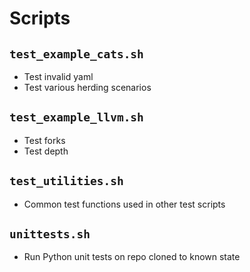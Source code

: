 # Scripts

## `test_example_cats.sh`

- Test invalid yaml
- Test various herding scenarios

## `test_example_llvm.sh`

- Test forks
- Test depth

## `test_utilities.sh`

- Common test functions used in other test scripts

## `unittests.sh`

- Run Python unit tests on repo cloned to known state
